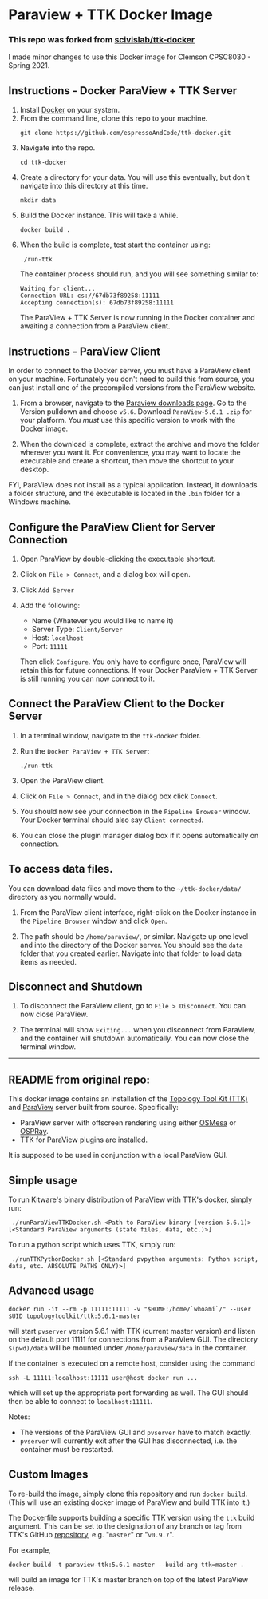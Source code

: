 # Paraview + TTK Docker Image

### This repo was forked from [scivislab/ttk-docker](https://github.com/scivislab/ttk-docker)

I made minor changes to use this Docker image for Clemson CPSC8030 - Spring 2021. 

## Instructions - Docker ParaView + TTK Server

1. Install [Docker](https://www.docker.com/get-started) on your system.
1. From the command line, clone this repo to your machine.
    ```
    git clone https://github.com/espressoAndCode/ttk-docker.git
    ```
1. Navigate into the repo.
    ```
    cd ttk-docker
    ```
1. Create a directory for your data. You will use this eventually, but don't navigate into this directory at this time.
    ```
    mkdir data
    ```
1. Build the Docker instance. This will take a while.
    ```
    docker build .
    ```
1. When the build is complete, test start the container using:
    ```
    ./run-ttk
    ```
    The container process should run, and you will see something similar to:
    ```
    Waiting for client...
    Connection URL: cs://67db73f89258:11111
    Accepting connection(s): 67db73f89258:11111
    ```
    The ParaView + TTK Server is now running in the Docker container and awaiting a connection from a ParaView client.

## Instructions - ParaView Client

In order to connect to the Docker server, you must have a ParaView client on your machine. Fortunately you don't need to build this from source, you can just install one of the precompiled versions from the ParaView website.

1. From a browser, navigate to the [Paraview downloads page](https://www.paraview.org/download/). Go to the Version pulldown and choose `v5.6`. Download `ParaView-5.6.1 .zip` for your platform. You *must* use this specific version to work with the Docker image.

1. When the download is complete, extract the archive and move the folder wherever you want it. For convenience, you may want to locate the executable and create a shortcut, then move the shortcut to your desktop.

FYI, ParaView does not install as a typical application. Instead, it downloads a folder structure, and the executable is located in the `.bin` folder for a Windows machine.

## Configure the ParaView Client for Server Connection

1. Open ParaView by double-clicking the executable shortcut.

1. Click on `File > Connect`, and a dialog box will open.

1. Click `Add Server`

1. Add the following:

    - Name (Whatever you would like to name it)
    - Server Type:  `Client/Server`
    - Host:         `localhost`
    - Port:         `11111`

    Then click `Configure`. You only have to configure once, ParaView will retain this for future connections. If your Docker ParaView + TTK Server is still running you can now connect to it.

## Connect the ParaView Client to the Docker Server

1. In a terminal window, navigate to the `ttk-docker` folder.

1. Run the `Docker ParaView + TTK Server`:
    ```
    ./run-ttk
    ```
1. Open the ParaView client.

1. Click on `File > Connect`, and in the dialog box click `Connect`.

1. You should now see your connection in the `Pipeline Browser` window. Your Docker terminal should also say `Client connected`.

1. You can close the plugin manager dialog box if it opens automatically on connection.

## To access data files.

You can download data files and move them to the `~/ttk-docker/data/` directory as you normally would.

1. From the ParaView client interface, right-click on the Docker instance in the `Pipeline Browser` window and click `Open`.

1. The path should be `/home/paraview/`, or similar. Navigate up one level and into the directory of the Docker server. You should see the `data` folder that you created earlier. Navigate into that folder to load data items as needed.

## Disconnect and Shutdown

1. To disconnect the ParaView client, go to `File > Disconnect`. You can now close ParaView.

1. The terminal will show `Exiting...` when you disconnect from ParaView, and the container will shutdown automatically. You can now close the terminal window.

---
## README from original repo:

This docker image contains an installation of the [Topology Tool Kit (TTK)](http://topology-tool-kit.github.io) and [ParaView](http://www.paraview.org) server built from source. Specifically:

- ParaView server with offscreen rendering using either [OSMesa](http://www.mesa3d.org/osmesa.html) or [OSPRay](http://www.ospray.org).
- TTK for ParaView plugins are installed.

It is supposed to be used in conjunction with a local ParaView GUI.

## Simple usage

To run Kitware's binary distribution of ParaView with TTK's docker, simply run:

``` ./runParaViewTTKDocker.sh <Path to ParaView binary (version 5.6.1)> [<Standard ParaView arguments (state files, data, etc.)>]```

To run a python script which uses TTK, simply run:

``` ./runTTKPythonDocker.sh [<Standard pvpython arguments: Python script, data, etc. ABSOLUTE PATHS ONLY)>]```

## Advanced usage

```docker run -it --rm -p 11111:11111 -v "$HOME:/home/`whoami`/" --user $UID topologytoolkit/ttk:5.6.1-master```

will start `pvserver` version 5.6.1 with TTK (current master version) and listen on the default port 11111 for connections from a ParaView GUI. The directory `$(pwd)/data` will be mounted under `/home/paraview/data` in the container.

If the container is executed on a remote host, consider using the command
```
ssh -L 11111:localhost:11111 user@host docker run ...
```
which will set up the appropriate port forwarding as well. The GUI should then be able to connect to `localhost:11111`.

Notes:
- The versions of the ParaView GUI and `pvserver` have to match exactly.
- `pvserver` will currently exit after the GUI has disconnected, i.e. the container must be restarted.



## Custom Images

To re-build the image, simply clone this repository and run `docker build`. (This will use an existing docker image of ParaView and build TTK into it.)

The Dockerfile supports building a specific TTK version using the `ttk` build argument. This can be set to the designation of any branch or tag from TTK's GitHub [repository](https://github.com/topology-tool-kit/ttk), e.g. "`master`" or "`v0.9.7`".

For example,
```
docker build -t paraview-ttk:5.6.1-master --build-arg ttk=master .
```
will build an image for TTK's master branch on top of the latest ParaView release.

